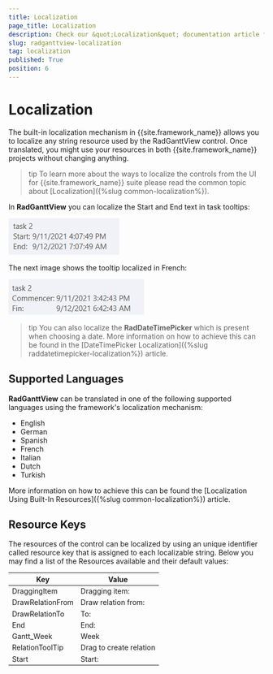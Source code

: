 ```yaml
---
title: Localization
page_title: Localization
description: Check our &quot;Localization&quot; documentation article for the RadGanttView {{site.framework_name}} control.
slug: radganttview-localization
tag: localization
published: True
position: 6
---
```


# Localization

The built-in localization mechanism in {{site.framework_name}} allows you to localize any string resource used by the RadGanttView control. Once translated, you might use your resources in both {{site.framework_name}} projects without changing anything.

>tip To learn more about the ways to localize the controls from the UI for {{site.framework_name}} suite please read the common topic about [Localization]({%slug common-localization%}).

In __RadGanttView__ you can localize the Start and End text in task tooltips:

![ganttview localization 1](images/ganttView_localization_1.png)

The next image shows the tooltip localized in French:

![ganttview localization 2](images/ganttView_localization_2.png)

>tip You can also localize the __RadDateTimePicker__  which is present when choosing a date. More information on how to achieve this can be found in the [DateTimePicker Localization]({%slug raddatetimepicker-localization%}) article. 

## Supported Languages

__RadGanttView__ can be translated in one of the following supported languages using the framework's localization mechanism:

* English
* German
* Spanish
* French
* Italian
* Dutch
* Turkish

More information on how to achieve this can be found the [Localization Using Built-In Resources]({%slug common-localization%}) article.

## Resource Keys

The resources of the control can be localized by using an unique identifier called resource key that is assigned to each localizable string. Below you may find a list of the Resources available and their default values:
		
Key | Value
---|---
DraggingItem | Dragging item:
DrawRelationFrom | Draw relation from:
DrawRelationTo | To:
End | End:
Gantt_Week | Week
RelationToolTip | Drag to create relation
Start | Start:
